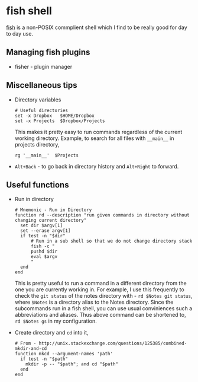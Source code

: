 # fish shell

[fish](https://fishshell.com) is a non-POSIX commplient shell which I find to be
really good for day to day use.

## Managing fish plugins

- fisher - plugin manager

## Miscellaneous tips

- Directory variables

  ```fish
  # Useful directories
  set -x Dropbox   $HOME/Dropbox
  set -x Projects  $Dropbox/Projects
  ```
  
  This makes it pretty easy to run commands regardless of the current working
  directory. Example, to search for all files with `__main__` in projects
  directory,
  
  ```fish
  rg '__main__'  $Projects
  ```
- `Alt+Back` - to go back in directory history and `Alt+Right` to forward.

## Useful functions

- Run in directory

  ```fish
  # Mnemonic - Run in Directory
  function rd --description "run given commands in directory without changing current directory"
  	set dir $argv[1]
  	set --erase argv[1]
  	if test -n "$dir"
  		# Run in a sub shell so that we do not change directory stack
  		fish -c "
  		pushd $dir
  		eval $argv
  		"
  	end
  end
  ```
  
  This is pretty useful to run a command in a different directory from the one
  you are currently working in. For example, I use this frequently to check the
  `git status` of the notes directory with - `rd $Notes git status`, where
  `$Notes` is a directory alias to the Notes directory. Since the subcommands
  run in a fish shell, you can use usual conviniences such a abbreviations and
  aliases. Thus above command can be shortened to, `rd $Notes gs` in my
  configuration.
  
- Create directory and `cd` into it,

  ```fish
  # From - http://unix.stackexchange.com/questions/125385/combined-mkdir-and-cd
  function mkcd --argument-names 'path'
    if test -n "$path"
      mkdir -p -- "$path"; and cd "$path"
    end
  end
  ```
